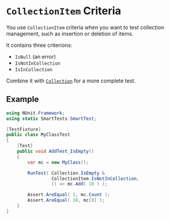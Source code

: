 # `CollectionItem` Criteria

You use `CollectionItem` criteria when you want to test collection management, such as insertion or deletion of items.

It contains three criterions:

* `IsNull` (an error)
* `IsNotInCollection`
* `IsInCollection`

Combine it with [`Collection`](Collection.md) for a more complete test.

## Example

```C#
using NUnit.Framework;
using static SmartTests.SmartTest;

[TestFixture]
public class MyClassTest
{
    [Test]
    public void AddTest_IsEmpty()
    {
        var mc = new MyClass();

        RunTest( Collection.IsEmpty &
                 CollectionItem.IsNotInCollection,
                 () => mc.Add( 10 ) );

        Assert.AreEqual( 1, mc.Count );
        Assert.AreEqual( 10, mc[0] );
    }
}
```
